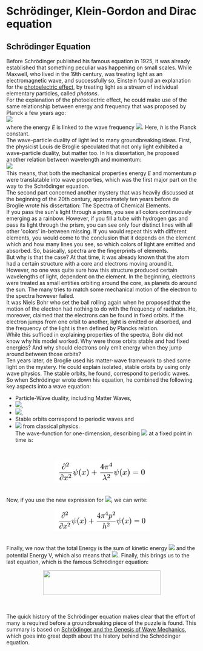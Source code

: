 # Schrödinger, Klein-Gordon and Dirac equation
## Schrödinger Equation
Before Schrödinger published his famous equation in 1925, it was already established that something peculiar was happening on small scales. 
While Maxwell, who lived in the 19th century, was treating light as an electromagnetic wave, and successfully so, Einstein found an explanation for the [photoelectric effect](https://en.wikipedia.org/wiki/Photoelectric_effect), 
by treating light as a stream of individual elementary particles, called *photons*.<br> 
For the explanation of the photoelectric effect, he could make use of the same relationship between energy and frequency that was 
proposed by Planck a few years ago:<br> <img src="https://render.githubusercontent.com/render/math?math=E%3Dh%5Cnu"><br>
where the energy *E* is linked to the wave frequency <img src="https://render.githubusercontent.com/render/math?math=%5Cnu">. Here, *h* is the Planck constant.<br>
The wave-particle duality of light led to many groundbreaking ideas. 
First, the physicist Louis de Broglie speculated that not only light exhibited a wave-particle duality, 
but matter too. In his dissertation, he proposed another relation between wavelength and momentum: <br><img src="https://render.githubusercontent.com/render/math?math=%5Clambda%3D%5Cfrac%7Bh%7D%7Bp%7D">
<br>
This means, that both the mechanical properties energy *E* and momentum *p* were translatable into wave properties, which was the first major part on the way to the 
Schrödinger equation.<br>
The second part concerned another mystery that was heavily discussed at the beginning of the 20th century, approximately ten years before de Broglie wrote his dissertation: 
The Spectra of Chemical Elements. <br>
If you pass the sun's light through a prism, you see all colors continuously emerging as a rainbow. However, if you fill a tube with hydrogen gas and pass its 
light through the prism, you can see only four distinct lines with all other 'colors' in-between missing. If you would repeat this with different elements, 
you would come to the conclusion that it depends on the element which and how many lines you see, so which colors of light are emitted and absorbed. 
So, basically, spectra are the fingerprints of elements. <br> But why is that the case? At that time, it was already known that the atom had a certain 
structure with a core and electrons moving around it. However, no one was quite sure how this structure produced certain wavelengths of light, 
dependent on the element. In the beginning, electrons were treated as small entities orbiting around the core, as planets do around the sun.
The many tries to match some mechanical motion of the electron to the spectra however failed.<br> It was Niels Bohr who set the ball rolling again when he proposed 
that the motion of the electron had nothing to do with the frequency of radiation. He, moreover, claimed that the electrons can be found in fixed orbits. 
If the electron jumps from one orbit to another, light is emitted or absorbed, and the frequency of the light is then defined by Plancks relation.<br>
While this sufficed in explaining properties of the spectra, Bohr did not know why his model worked. Why were those orbits stable and had fixed energies? 
And why should electrons only emit energy when they jump around between those orbits?<br>
Ten years later, de Broglie used his matter-wave framework to shed some light on the mystery. He could explain isolated, stable orbits by using only wave physics. The stable orbits, he found, correspond to periodic waves.<br>
So when Schrödinger wrote down his equation, he combined the following key aspects into a wave equation:
* Particle-Wave duality, including Matter Waves,
* <img src="https://render.githubusercontent.com/render/math?math=%5Clambda%3D%5Cfrac%7Bh%7D%7Bp%7D">,
* <img src="https://render.githubusercontent.com/render/math?math=E%3Dh%5Cnu">,
* Stable orbits correspond to periodic waves and
* <img src="https://render.githubusercontent.com/render/math?math=E_%7Bkin%7D%3D%5Cfrac%7Bp%5E2%7D%7B2m%7D"> from classical physics.<br>
The wave-function for one-dimension, describing <img src="https://render.githubusercontent.com/render/math?math=%5CPsi(x)"> at a fixed point in time is:<br>
<br>
<p align="center">
  <img src="https://github.com/akropf/Images/blob/main/StationaryWave.png" width="250" height="60">
<p><br>
Now, if you use the new expression for <img src="https://render.githubusercontent.com/render/math?math=%5Clambda%0A">, we can write:<br>
<p align="center">
  <img src="https://github.com/akropf/Images/blob/main/preSchrödingerEq.png" width="250" height="60">
<p><br>
Finally, we now that the total Energy is the sum of kinetic energy <img src="https://render.githubusercontent.com/render/math?math=E_%7Bkin%7D%0A"> and the potential Energy V, which also means that  <img src="https://render.githubusercontent.com/render/math?math=E_%7Bkin%7D%3DE_%7Bt%7D-V">.
Finally, this brings us to the last equation, which is the famous Schrödinger equation:<br>
<p align="center">
  <img src="https://github.com/akropf/Images/blob/main/SchrödingerEqfinal.png" width="310" height="65">
<p><br>
  
The quick history of the Schrödinger equation makes clear that the effort of many is required before a groundbreaking piece of the puzzle is found.
This summary is based on [Schrödinger and the Genesis of Wave Mechanics](https://www.mpiwg-berlin.mpg.de/sites/default/files/Preprints/P437.pdf), which goes into great depth about the history behind the Schrödinger equation.

